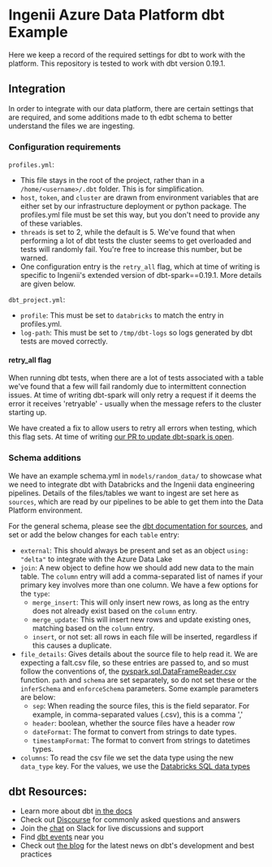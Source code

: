 # Ingenii Azure Data Platform dbt Example

Here we keep a record of the required settings for dbt to work with the platform. This repository is tested to work with dbt version 0.19.1.

## Integration

In order to integrate with our data platform, there are certain settings that are required, and some additions made to th edbt schema to better understand the files we are ingesting.

### Configuration requirements

`profiles.yml`:
 - This file stays in the root of the project, rather than in a `/home/<username>/.dbt` folder. This is for simplification.
 - `host`, `token`, and `cluster` are drawn from environment variables that are either set by our infrastructure deployment or python package. The profiles.yml file must be set this way, but you don't need to provide any of these variables.
 - `threads` is set to 2, while the default is 5. We've found that when performing a lot of dbt tests the cluster seems to get overloaded and tests will randomly fail. You're free to increase this number, but be warned.
 - One configuration entry is the `retry_all` flag, which at time of writing is specific to Ingenii's extended version of dbt-spark==0.19.1. More details are given below.

`dbt_project.yml`:
 - `profile`: This must be set to `databricks` to match the entry in profiles.yml.
 - `log-path`: This must be set to `/tmp/dbt-logs` so logs generated by dbt tests are moved correctly.

#### retry_all flag

When running dbt tests, when there are a lot of tests associated with a table we've found that a few will fail randomly due to intermittent connection issues. At time of writing dbt-spark will only retry a request if it deems the error it receives 'retryable' - usually when the message refers to the cluster starting up.

We have created a fix to allow users to retry all errors when testing, which this flag sets. At time of writing [our PR to update dbt-spark is open](https://github.com/dbt-labs/dbt-spark/pull/194).

### Schema additions

We have an example schema.yml in `models/random_data/` to showcase what we need to integrate dbt with Databricks and the Ingenii data engineering pipelines. Details of the files/tables we want to ingest are set here as `sources`, which are read by our pipelines to be able to get them into the Data Platform environment. 

For the general schema, please see the [dbt documentation for sources](https://docs.getdbt.com/reference/source-properties), and set or add the below changes for each `table` entry:
 - `external`: This should always be present and set as an object `using: "delta"` to integrate with the Azure Data Lake
 - `join`: A new object to define how we should add new data to the main table. The `column` entry will add a comma-separated list of names if your primary key involves more than one column. We have a few options for the `type`:
    - `merge_insert`: This will only insert new rows, as long as the entry does not already exist based on the `column` entry.
    - `merge_update`: This will insert new rows and update existing ones, matching based on the `column` entry.
    - `insert`, or not set: all rows in each file will be inserted, regardless if this causes a duplicate.
 - `file_details`: Gives details about the source file to help read it. We are expecting a falt.csv file, so these entries are passed to, and so must follow the conventions of, the [pyspark.sql.DataFrameReader.csv](https://spark.apache.org/docs/latest/api/python/reference/api/pyspark.sql.DataFrameReader.csv.html#pyspark.sql.DataFrameReader.csv) function. `path` and `schema` are set separately, so do not set these or the `inferSchema` and `enforceSchema` parameters. Some example parameters are below:
      - `sep`: When reading the source files, this is the field separator. For example, in comma-separated values (.csv), this is a comma ','
      - `header`: boolean, whether the source files have a header row
      - `dateFormat`: The format to convert from strings to date types. 
      - `timestampFormat`: The format to convert from strings to datetimes types.
 - `columns`: To read the csv file we set the data type using the new `data_type` key. For the values, we use the [Databricks SQL data types](https://docs.microsoft.com/en-us/azure/databricks/spark/latest/spark-sql/language-manual/sql-ref-datatypes#sql)

## dbt Resources:
- Learn more about dbt [in the docs](https://docs.getdbt.com/docs/introduction)
- Check out [Discourse](https://discourse.getdbt.com/) for commonly asked questions and answers
- Join the [chat](http://slack.getdbt.com/) on Slack for live discussions and support
- Find [dbt events](https://events.getdbt.com) near you
- Check out [the blog](https://blog.getdbt.com/) for the latest news on dbt's development and best practices
